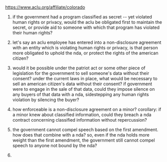https://www.aclu.org/affiliate/colorado

1. if the government had a program classified as secret -- yet violated human rights or privacy, would the aclu be obligated first to maintain the secret, or provide aid to someone with which that program has violated their human rights?

2. let's say an aclu employee has entered into a non-disclosure agreement with an entity which is violating human rights or privacy, is that person more obligated to uphold the nda, or protect the rights of the american citizen?

3. would it be possible under the patriot act or some other piece of legislation for the government to sell someone's data without their consent? under the current laws in place, what would be necessary to sell an american citizen's data without their consent? if government were to engage in the sale of that data, could they impose silence on any buyers of that data with a nda, sidestepping any human rights violation by silencing the buyer?

4. how enforceable is a non-disclosure agreement on a minor? corollary: if a minor knew about classified information, could they breach a nda contract concerning classified information without repercussion?

5. the government cannot compel speech based on the first amendment. how does that combine with a nda? so, even if the nda holds more weight than the first amendment, the government still cannot compel speech to anyone not bound by the nda?

6.
